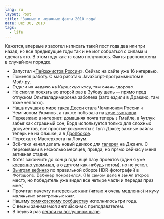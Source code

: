 ```yaml
---
lang: ru
layout: Post
title: 'Важные и неважные факты 2010 года'
date: Dec 30, 2010
tags:
  - life
---
```


Кажется, впервые я захотел написать такой пост года два или три назад, но все предыдущие годы так и не мог собраться с силами и сделать это. В этом году как-то само получилось. Факты расположены в случайном порядке.

- Запустил «[Пейзажистов России](http://landscapists.info/ "Короткие интервью с пейзажистами и анималистами")». Сейчас на сайте уже 16 интервью.
- Поменял работу. С мая работаю JavaScript-программистом в Мэйл.ру.
- Ездили на неделю на Куршскую косу, там очень здорово.
- Не смогли поехать во второй раз в Зубову щель — прямо пред отпуском Ольгавладимировна заболела (зато ездили в Дракино, там тоже неплохо).
- Наша лучшая в мире [такса Десси](http://morning.photos/albums/dachshund) стала Чемпионом России и Чемпионом Украины, а так же побывала на [куче выставок](http://foto.mail.ru/mail/artem-sapegin/).
- Переезжаю в интернет: домашняя почта теперь в Гмайле, а Аутлук забыт как страшный сон; Ворд используется только для сложных документов, все простые документы в Гугл Доксе; важные файлы теперь не на флэшке, а в [Дропбоксе](https://www.dropbox.com/referrals/NTIyNjA0NzE5?src=global0).
- Переехал с Мастерхоста на Локум.
- Всё-таки начал делать новый движок для [галереи](http://morning.photos/) на Джанго. С перерывами в несколько месяцев, правда, но прямо сейчас у меня активная стадия.
- Хотел закончить до конца года ещё пару проектов (один я уже [косвенно упоминал](/blog/4779), а о другом как-нибудь потом), но не успел.
- [Выиграл вебинар](http://www.photographybyvarina.com/photography/blog/contest-2-winner-shawn-vogt) по правильной сборке HDR-фотографий в Фотошопе. Вебинар понравился. (На самом деле я занял второе место, но победитель уже видел все четыре части и передал приз мне.)
- Прочитал пачечку [интересных](http://bibla.ru/sapegin/read/) [книг](http://birdwatcher.ru/learn/reading) (читаю я очень медленно) и кучу маленьких электронных книг.
- Нашему [хомяковскому сообществу](http://community.livejournal.com/hamster_photo/) исполнилось три года.
- С весны занимаемся английским с преподавателем.
- В первый раз [летали на воздушном шаре](/blog/4704).
